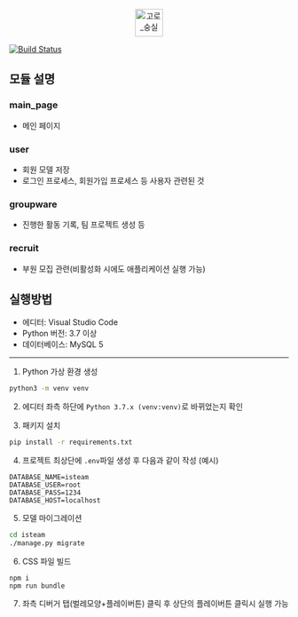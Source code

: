 <p align="center">
 <img src="https://user-images.githubusercontent.com/24839897/90855719-383af980-e3bb-11ea-82e3-b28afa9e1531.png" alt="고로_숭실" width="auto" height="50px">
 
 [![Build Status](https://travis-ci.com/5d-jh/isteam.svg?token=3WQchpJY137XqN7bpXmB&branch=master)](https://travis-ci.com/5d-jh/isteam)
</p>

## 모듈 설명
### main_page
* 메인 페이지

### user
* 회원 모델 저장
* 로그인 프로세스, 회원가입 프로세스 등 사용자 관련된 것

### groupware
* 진행한 활동 기록, 팀 프로젝트 생성 등
 
### recruit
* 부원 모집 관련(비활성화 시에도 애플리케이션 실행 가능)
 
## 실행방법
 * 에디터: Visual Studio Code
 * Python 버전: 3.7 이상
 * 데이터베이스: MySQL 5
 
 ---
 1. Python 가상 환경 생성
```sh
python3 -m venv venv
```

2. 에디터 좌측 하단에 `Python 3.7.x (venv:venv)`로 바뀌었는지 확인

3. 패키지 설치
```sh
pip install -r requirements.txt
```

4. 프로젝트 최상단에 `.env`파일 생성 후 다음과 같이 작성 (예시)
```
DATABASE_NAME=isteam
DATABASE_USER=root
DATABASE_PASS=1234
DATABASE_HOST=localhost
```

5. 모델 마이그레이션
```sh
cd isteam
./manage.py migrate
```

6. CSS 파일 빌드
```
npm i
npm run bundle
```

7. 좌측 디버거 탭(벌레모양+플레이버튼) 클릭 후 상단의 플레이버튼 클릭시 실행 가능

